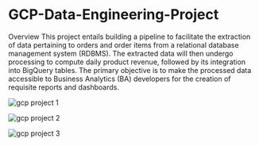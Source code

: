 # GCP-Data-Engineering-Project

Overview
This project entails building a pipeline to facilitate the extraction of data pertaining to orders and order items from a relational database management system (RDBMS). The extracted data will then undergo processing to compute daily product revenue, followed by its integration into BigQuery tables. The primary objective is to make the processed data accessible to Business Analytics (BA) developers for the creation of requisite reports and dashboards.

![gcp project 1](https://github.com/aakriti-911/GCP-Data-Engineering-Project/assets/165250095/a1d70789-9857-43a4-b88b-09cf12f6925d)


![gcp project 2](https://github.com/aakriti-911/GCP-Data-Engineering-Project/assets/165250095/f70a8c8c-c652-4b1d-b2dc-f7a9d89fe737)


![gcp project 3](https://github.com/aakriti-911/GCP-Data-Engineering-Project/assets/165250095/8ae96022-4d58-4796-8cb0-a16f8145f13c)
